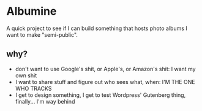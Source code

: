 # Albumine

A quick project to see if I can build something that hosts photo albums I want to make "semi-public".

## why?

- don't want to use Google's shit, or Apple's, or Amazon's shit: I want my own shit
- I want to share stuff and figure out who sees what, when: I'M THE ONE WHO TRACKS
- I get to design something, I get to test Wordpress' Gutenberg thing, finally... I'm way behind
